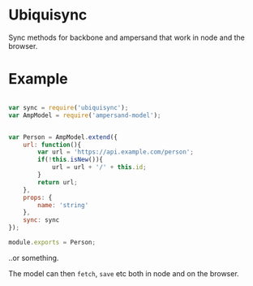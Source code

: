 # Ubiquisync

Sync methods for backbone and ampersand that work in node and the browser.

# Example

```js

var sync = require('ubiquisync');
var AmpModel = require('ampersand-model');


var Person = AmpModel.extend({
    url: function(){
        var url = 'https://api.example.com/person';
        if(!this.isNew()){
            url = url + '/' + this.id;
        }
        return url;
    },
    props: {
        name: 'string'
    },
    sync: sync    
});

module.exports = Person;

```
..or something.

The model can then `fetch`, `save` etc both in node and on the browser.



